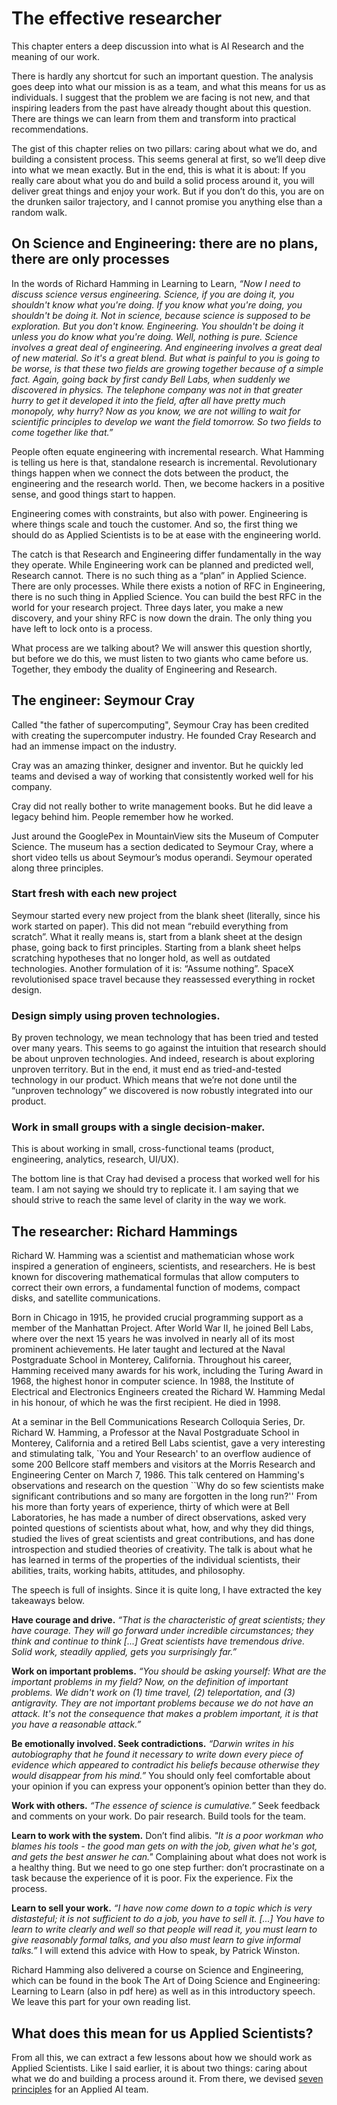 # The effective researcher

This chapter enters a deep discussion into what is AI Research and the meaning of our work. 

There is hardly any shortcut for such an important question.  The analysis goes deep into what our mission is as a team, and what this means for us as individuals.  I suggest that the problem we are facing is not new, and that inspiring leaders from the past have already thought about this question.  There are things we can learn from them and transform into practical recommendations. 

 

The gist of this chapter relies on two pillars: caring about what we do, and building a consistent process.  This seems general at first, so we’ll deep dive into what we mean exactly. But in the end, this is what it is about: If you really care about what you do and build a solid process around it, you will deliver great things and enjoy your work.  But if you don’t do this, you are on the drunken sailor trajectory, and I cannot promise you anything else than a random walk. 

 

## On Science and Engineering: there are no plans, there are only processes 

 

In the words of Richard Hamming in Learning to Learn, *“Now I need to discuss science versus engineering. Science, if you are doing it, you shouldn't know what you're doing. If you know what you're doing, you shouldn't be doing it. Not in science, because science is supposed to be exploration. But you don't know. Engineering. You shouldn't be doing it unless you do know what you're doing. Well, nothing is pure. Science involves a great deal of engineering. And engineering involves a great deal of new material. So it's a great blend. But what is painful to you is going to be worse, is that these two fields are growing together because of a simple fact. Again, going back by first candy Bell Labs, when suddenly we discovered in physics. The telephone company was not in that greater hurry to get it developed it into the field, after all have pretty much monopoly, why hurry? Now as you know, we are not willing to wait for scientific principles to develop we want the field tomorrow. So two fields to come together like that.”* 

 

People often equate engineering with incremental research. What Hamming is telling us here is that, standalone research is incremental.  Revolutionary things happen when we connect the dots between the product, the engineering and the research world.  Then, we become hackers in a positive sense, and good things start to happen. 

 

 

Engineering comes with constraints, but also with power. Engineering is where things scale and touch the customer. And so, the first thing we should do as Applied Scientists is to be at ease with the engineering world. 

 

The catch is that Research and Engineering differ fundamentally in the way they operate. While Engineering work can be planned and predicted well, Research cannot.  There is no such thing as a “plan” in Applied Science.  There are only processes. While there exists a notion of RFC in Engineering, there is no such thing in Applied Science.  You can build the best RFC in the world for your research project.  Three days later, you make a new discovery, and your shiny RFC is now down the drain.  The only thing you have left to lock onto is a process. 

 

What process are we talking about?  We will answer this question shortly, but before we do this, we must listen to two giants who came before us.  Together, they embody the duality of Engineering and Research. 

 

## The engineer: Seymour Cray 

 

Called "the father of supercomputing", Seymour Cray has been credited with creating the supercomputer industry. He founded Cray Research and had an immense impact on the industry.  

 

Cray was an amazing thinker, designer and inventor. But he quickly led teams and devised a way of working that consistently worked well for his company.  

 

Cray did not really bother to write management books. But he did leave a legacy behind him. People remember how he worked.  

 

Just around the GooglePex in MountainView sits the Museum of Computer Science. The museum has a section dedicated to Seymour Cray, where a short video tells us about Seymour’s modus operandi. Seymour operated along three principles. 

 

### Start fresh with each new project 

Seymour started every new project from the blank sheet (literally, since his work started on paper). This did not mean “rebuild everything from scratch”. What it really means is, start from a blank sheet at the design phase, going back to first principles. Starting from a blank sheet helps scratching hypotheses that no longer hold, as well as outdated technologies. Another formulation of it is: “Assume nothing”. SpaceX revolutionised space travel because they reassessed everything in rocket design. 

  

### Design simply using proven technologies.   

By proven technology, we mean technology that has been tried and tested over many years. This seems to go against the intuition that research should be about unproven technologies. And indeed, research is about exploring unproven territory. But in the end, it must end as tried-and-tested technology in our product. Which means that we’re not done until the “unproven technology” we discovered is now robustly integrated into our product. 

  

### Work in small groups with a single decision-maker.  

This is about working in small, cross-functional teams (product, engineering, analytics, research, UI/UX).  

 

The bottom line is that Cray had devised a process that worked well for his team.  I am not saying we should try to replicate it.  I am saying that we should strive to reach the same level of clarity in the way we work. 

 

 

## The researcher: Richard Hammings 

 

Richard W. Hamming was a scientist and mathematician whose work inspired a generation of engineers, scientists, and researchers. He is best known for discovering mathematical formulas that allow computers to correct their own errors, a fundamental function of modems, compact disks, and satellite communications. 

 

Born in Chicago in 1915, he provided crucial programming support as a member of the Manhattan Project. After World War II, he joined Bell Labs, where over the next 15 years he was involved in nearly all of its most prominent achievements. He later taught and lectured at the Naval Postgraduate School in Monterey, California. Throughout his career, Hamming received many awards for his work, including the Turing Award in 1968, the highest honor in computer science. In 1988, the Institute of Electrical and Electronics Engineers created the Richard W. Hamming Medal in his honour, of which he was the first recipient. He died in 1998. 

 

At a seminar in the Bell Communications Research Colloquia Series, Dr. Richard W. Hamming, a Professor at the Naval Postgraduate School in Monterey, California and a retired Bell Labs scientist, gave a very interesting and stimulating talk, `You and Your Research' to an overflow audience of some 200 Bellcore staff members and visitors at the Morris Research and Engineering Center on March 7, 1986. This talk centered on Hamming's observations and research on the question ``Why do so few scientists make significant contributions and so many are forgotten in the long run?'' From his more than forty years of experience, thirty of which were at Bell Laboratories, he has made a number of direct observations, asked very pointed questions of scientists about what, how, and why they did things, studied the lives of great scientists and great contributions, and has done introspection and studied theories of creativity. The talk is about what he has learned in terms of the properties of the individual scientists, their abilities, traits, working habits, attitudes, and philosophy. 

 

The speech is full of insights.  Since it is quite long, I have extracted the key takeaways below.   

 

**Have courage and drive.** *“That is the characteristic of great scientists; they have courage. They will go forward under incredible circumstances; they think and continue to think [...] Great scientists have tremendous drive. Solid work, steadily applied, gets you surprisingly far.”* 

 

**Work on important problems.**  *“You should be asking yourself: What are the important problems in my field?  Now, on the definition of important problems. We didn't work on (1) time travel, (2) teleportation, and (3) antigravity. They are not important problems because we do not have an attack. It's not the consequence that makes a problem important, it is that you have a reasonable attack.”* 

 

**Be emotionally involved. Seek contradictions.** *“Darwin writes in his autobiography that he found it necessary to write down every piece of evidence which appeared to contradict his beliefs because otherwise they would disappear from his mind.”* You should only feel comfortable about your opinion if you can express your opponent’s opinion better than they do. 

 

**Work with others.** *“The essence of science is cumulative.”* Seek feedback and comments on your work. Do pair research. Build tools for the team. 

 

**Learn to work with the system.** Don’t find alibis. *"It is a poor workman who blames his tools - the good man gets on with the job, given what he's got, and gets the best answer he can."*  Complaining about what does not work is a healthy thing. But we need to go one step further: don’t procrastinate on a task because the experience of it is poor. Fix the experience. Fix the process. 

 

**Learn to sell your work.** *“I have now come down to a topic which is very distasteful; it is not sufficient to do a job, you have to sell it. [...] You have to learn to write clearly and well so that people will read it, you must learn to give reasonably formal talks, and you also must learn to give informal talks.”*  I will extend this advice with How to speak, by Patrick Winston. 

 

Richard Hamming also delivered a course on Science and Engineering, which can be found in the book The Art of Doing Science and Engineering: Learning to Learn (also in pdf here) as well as in this introductory speech. We leave this part for your own reading list. 

 

## What does this mean for us Applied Scientists? 

 

From all this, we can extract a few lessons about how we should work as Applied Scientists.  Like I said earlier, it is about two things: caring about what we do and building a process around it.  From there, we devised [seven principles](../deliver-for-the-product/seven-pillars.md) for an Applied AI team.

